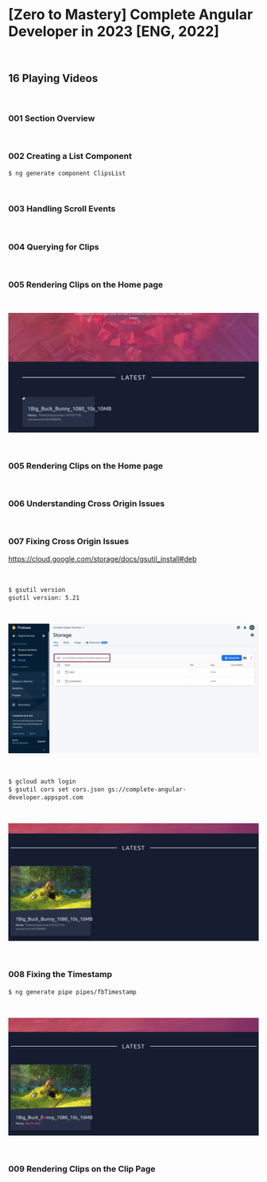 # [Zero to Mastery] Complete Angular Developer in 2023 [ENG, 2022]

<br/>

## 16 Playing Videos

<br/>

### 001 Section Overview

<br/>

### 002 Creating a List Component

```
$ ng generate component ClipsList
```

<br/>

### 003 Handling Scroll Events

<br/>

### 004 Querying for Clips

<br/>

### 005 Rendering Clips on the Home page

<br/>

![Application](/img/pic-m16-p01.png?raw=true)

<br/>

### 005 Rendering Clips on the Home page

<br/>

### 006 Understanding Cross Origin Issues

<br/>

### 007 Fixing Cross Origin Issues

https://cloud.google.com/storage/docs/gsutil_install#deb

<br/>

```
$ gsutil version
gsutil version: 5.21
```

<br/>

![Application](/img/pic-m16-p02.png?raw=true)

<br/>

```
$ gcloud auth login
$ gsutil cors set cors.json gs://complete-angular-developer.appspot.com
```

<br/>

![Application](/img/pic-m16-p03.png?raw=true)

<br/>

### 008 Fixing the Timestamp

```
$ ng generate pipe pipes/fbTimestamp
```

<br/>

![Application](/img/pic-m16-p04.png?raw=true)

<br/>

### 009 Rendering Clips on the Clip Page
